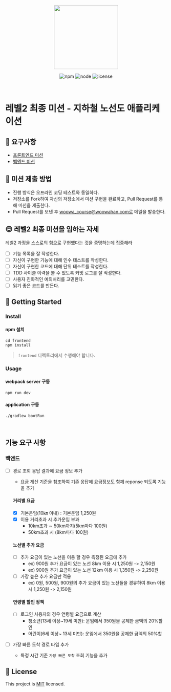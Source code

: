 <p align="center">
    <img width="200px;" src="https://raw.githubusercontent.com/woowacourse/atdd-subway-admin-frontend/master/images/main_logo.png"/>
</p>
<p align="center">
  <img alt="npm" src="https://img.shields.io/badge/npm-%3E%3D%205.5.0-blue">
  <img alt="node" src="https://img.shields.io/badge/node-%3E%3D%209.3.0-blue">
  <img alt="license" src="https://img.shields.io/github/license/woowacourse/atdd-subway-2020">
</p>

<br>

# 레벨2 최종 미션 - 지하철 노선도 애플리케이션

## 🎯 요구사항
- [프론트엔드 미션](https://github.com/woowacourse/atdd-subway-2020/blob/master/frontend-mission.md)
- [백엔드 미션](https://github.com/woowacourse/atdd-subway-2020/blob/master/backend-mission.md)

## 🤔 미션 제출 방법
- 진행 방식은 오프라인 코딩 테스트와 동일하다.
- 저장소를 Fork하여 자신의 저장소에서 미션 구현을 완료하고, Pull Request를 통해 미션을 제출한다.
- Pull Request를 보낸 후 woowa_course@woowahan.com로 메일을 발송한다.

## 😌 레벨2 최종 미션을 임하는 자세
레벨2 과정을 스스로의 힘으로 구현했다는 것을 증명하는데 집중해라
- [ ] 기능 목록을 잘 작성한다.  
- [ ] 자신이 구현한 기능에 대해 인수 테스트를 작성한다.
- [ ] 자신이 구현한 코드에 대해 단위 테스트를 작성한다.
- [ ] TDD 사이클 이력을 볼 수 있도록 커밋 로그를 잘 작성한다.
- [ ] 사용자 친화적인 예외처리를 고민한다.
- [ ] 읽기 좋은 코드를 만든다.

## 🚀 Getting Started

### Install
#### npm 설치
```
cd frontend
npm install
```
> `frontend` 디렉토리에서 수행해야 합니다.

### Usage
#### webpack server 구동
```
npm run dev
```
#### application 구동
```
./gradlew bootRun
```
<br>

## 기능 요구 사항
### 백앤드
- [ ] 경로 조회 응답 결과에 요금 정보 추가
    - 요금 계산 기준을 참조하여 기존 응답에 요금정보도 함꼐 reponse 되도록 기능을 추가
    
    #### 거리별 요금 
    - [x] 기본운임(10㎞ 이내) : 기본운임 1,250원
    - [x] 이용 거리초과 시 추가운임 부과
      - 10km초과 ∼ 50km까지(5km마다 100원)
      - 50km초과 시 (8km마다 100원)
    
    #### 노선별 추가 요금
    - [ ] 추가 요금이 있는 노선을 이용 할 경우 측정된 요금에 추가
      - ex) 900원 추가 요금이 있는 노선 8km 이용 시 1,250원 -> 2,150원
      - ex) 900원 추가 요금이 있는 노선 12km 이용 시 1,350원 -> 2,250원
    - [ ] 가장 높은 추가 요금만 적용
      - ex) 0원, 500원, 900원의 추가 요금이 있는 노선들을 경유하여 8km 이용 시 1,250원 -> 2,150원
    
    #### 연령별 할인 정책
    - [ ] 로그인 사용자의 경우 연령별 요금으로 계산
      - 청소년(13세 이상~19세 미만): 운임에서 350원을 공제한 금액의 20%할인
      - 어린이(6세 이상~ 13세 미만): 운임에서 350원을 공제한 금액의 50%할
    
- [ ] 가장 빠른 도착 경로 타입 추가
    - 특정 시간 기준 `가장 빠른 도착` 조회 기능을 추가

## 📝 License

This project is [MIT](https://github.com/woowacourse/atdd-subway-2020/blob/master/LICENSE.md) licensed.
